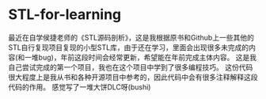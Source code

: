 # STL-for-learning
最近在自学侯捷老师的《STL源码剖析》，这是我根据原书和Github上一些其他的STL自行复现项目复现的小型STL库，由于还在学习，里面会出现很多未完成的内容(和一堆bug)，年前这段时间会经常更新，希望能在年前完成主体内容。
这是我自己尝试完成的第一个项目，我也在这个项目中学到了很多编程技巧。
这份代码很大程度上是我从书和各种开源项目中参考的，因此代码中会有很多注释解释这段代码的作用。
感觉写了一堆大饼DLC呀(bushi)
